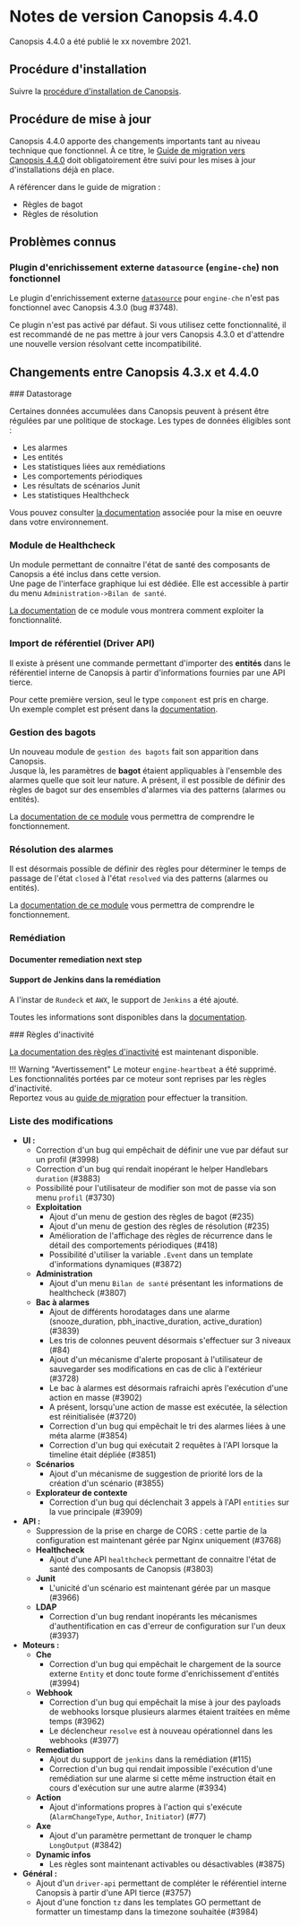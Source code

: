 # Notes de version Canopsis 4.4.0

Canopsis 4.4.0 a été publié le xx novembre 2021.

## Procédure d'installation

Suivre la [procédure d'installation de Canopsis](../guide-administration/installation/index.md).

## Procédure de mise à jour

Canopsis 4.4.0 apporte des changements importants tant au niveau technique que fonctionnel. À ce titre, le [Guide de migration vers Canopsis 4.4.0](migration/migration-4.4.0.md) doit obligatoirement être suivi pour les mises à jour d'installations déjà en place.

A référencer dans le guide de migration :  

* Règles de bagot
* Règles de résolution


## Problèmes connus

### Plugin d'enrichissement externe `datasource` (`engine-che`) non fonctionnel

Le plugin d'enrichissement externe [`datasource`](../guide-administration/moteurs/moteur-che.md#activation-des-plugins-denrichissement-externe-datasource) pour `engine-che` n'est pas fonctionnel avec Canopsis 4.3.0 (bug #3748).

Ce plugin n'est pas activé par défaut. Si vous utilisez cette fonctionnalité, il est recommandé de ne pas mettre à jour vers Canopsis 4.3.0 et d'attendre une nouvelle version résolvant cette incompatibilité.

## Changements entre Canopsis 4.3.x et 4.4.0

### Datastorage

Certaines données accumulées dans Canopsis peuvent à présent être régulées par une politique de stockage. Les types de données éligibles sont :

* Les alarmes
* Les entités
* Les statistiques liées aux remédiations
* Les comportements périodiques
* Les résultats de scénarios Junit
* Les statistiques Healthcheck

Vous pouvez consulter [la documentation](../../guide-administration/stockage-donnees) associée pour la mise en oeuvre dans votre environnement.

### Module de Healthcheck

Un module permettant de connaitre l'état de santé des composants de Canopsis a été inclus dans cette version.  
Une page de l'interface graphique lui est dédiée. Elle est accessible à partir du menu `Administration->Bilan de santé`.  

[La documentation](../../guide-de-depannage/module-healthcheck) de ce module vous montrera comment exploiter la fonctionnalité.

### Import de référentiel (Driver API)

Il existe à présent une commande permettant d'importer des **entités** dans le référentiel interne de Canopsis à partir d'informations fournies par une API tierce.

Pour cette première version, seul le type `component` est pris en charge.  
Un exemple complet est présent dans la [documentation](../../interconnexions/drivers/driver-api).

### Gestion des bagots

Un nouveau module de `gestion des bagots` fait son apparition dans Canopsis.  
Jusque là, les paramètres de **bagot** étaient appliquables à l'ensemble des alarmes quelle que soit leur nature. A présent, il est possible de définir des règles de bagot sur des ensembles d'alarmes via des patterns (alarmes ou entités).

La [documentation de ce module](../../guide-utilisation/menu-exploitation/regles-bagot) vous permettra de comprendre le fonctionnement.

### Résolution des alarmes

Il est désormais possible de définir des règles pour déterminer le temps de passage de l'état `closed` à l'état `resolved` via des patterns (alarmes ou entités).

La [documentation de ce module](../../guide-utilisation/menu-exploitation/regles-resolution) vous permettra de comprendre le fonctionnement.

### Remédiation

#### Documenter remediation next step

#### Support de Jenkins dans la remédiation

A l'instar de `Rundeck` et `AWX`, le support de `Jenkins` a été ajouté.

Toutes les informations sont disponibles dans la [documentation](../../guide-administration/remediation/#jenkins).

### Règles d'inactivité

[La documentation des règles d'inactivité](../../guide-utilisation/menu-exploitation/regles-inactivite) est maintenant disponible.  

!!! Warning "Avertissement"
    Le moteur `engine-heartbeat` a été supprimé. Les fonctionnalités portées par ce moteur sont reprises par les règles d'inactivité.  
    Reportez vous au [guide de migration](migration/migration-4.4.0.md) pour effectuer la transition.


### Liste des modifications

*  **UI :**
    * Correction d'un bug qui empêchait de définir une vue par défaut sur un profil (#3998)
    * Correction d'un bug qui rendait inopérant le helper Handlebars `duration` (#3883)
    * Possibilité pour l'utilisateur de modifier son mot de passe via son menu `profil` (#3730)
    * **Exploitation**
        * Ajout d'un menu de gestion des règles de bagot (#235)
        * Ajout d'un menu de gestion des règles de résolution (#235)
        * Amélioration de l'affichage des règles de récurrence dans le détail des comportements périodiques (#418)
        * Possibilité d'utiliser la variable `.Event` dans un template d'informations dynamiques (#3872)
    * **Administration**
        * Ajout d'un menu `Bilan de santé` présentant les informations de healthcheck (#3807)
    * **Bac à alarmes**
        * Ajout de différents horodatages dans une alarme (snooze_duration, pbh_inactive_duration, active_duration) (#3839)
        * Les tris de colonnes peuvent désormais s'effectuer sur 3 niveaux (#84)
        * Ajout d'un mécanisme d'alerte proposant à l'utilisateur de sauvegarder ses modifications en cas de clic à l'extérieur (#3728)
        * Le bac à alarmes est désormais rafraichi après l'exécution d'une action en masse (#3902)
        * A présent, lorsqu'une action de masse est exécutée, la sélection est réinitialisée (#3720)
        * Correction d'un bug qui empêchait le tri des alarmes liées à une méta alarme (#3854)
        * Correction d'un bug qui exécutait 2 requêtes à l'API lorsque la timeline était dépliée (#3851)
    * **Scénarios**
        * Ajout d'un mécanisme de suggestion de priorité lors de la création d'un scénario (#3855)
    * **Explorateur de contexte**
        * Correction d'un bug qui déclenchait 3 appels à l'API `entities` sur la vue principale (#3909)
*  **API :**
    * Suppression de la prise en charge de CORS : cette partie de la configuration est maintenant gérée par Nginx uniquement (#3768)
    * **Healthcheck**
        * Ajout d'une API `healthcheck` permettant de connaitre l'état de santé des composants de Canopsis (#3803)
    * **Junit**
        * L'unicité d'un scénario est maintenant gérée par un masque (#3966)
    * **LDAP**
        * Correction d'un bug rendant inopérants les mécanismes d'authentification en cas d'erreur de configuration sur l'un deux (#3937)
*  **Moteurs :**
    * **Che**
        * Correction d'un bug qui empêchait le chargement de la source externe `Entity` et donc toute forme d'enrichissement d'entités (#3994)
    * **Webhook**
        * Correction d'un bug qui empêchait la mise à jour des payloads de webhooks lorsque plusieurs alarmes étaient traitées en même temps (#3962)
        * Le déclencheur `resolve` est à nouveau opérationnel dans les webhooks (#3977)
    * **Remediation**
        * Ajout du support de `jenkins` dans la remédiation (#115)
        * Correction d'un bug qui rendait impossible l'exécution d'une remédiation sur une alarme si cette même instruction était en cours d'exécution sur une autre alarme (#3934)
    * **Action**
        * Ajout d'informations propres à l'action qui s'exécute (`AlarmChangeType`, `Author`, `Initiator`) (#77)
    * **Axe**
        * Ajout d'un paramètre permettant de tronquer le champ `LongOutput` (#3842)
    * **Dynamic infos**
        * Les règles sont maintenant activables ou désactivables (#3875)
*  **Général :**
    * Ajout d'un `driver-api` permettant de compléter le référentiel interne Canopsis à partir d'une API tierce (#3757)
    * Ajout d'une fonction `tz` dans les templates GO permettant de formatter un timestamp dans la timezone souhaitée (#3984)
